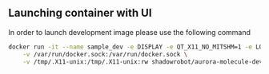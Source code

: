 ## Launching container with UI

In order to launch development image please use the following command

```bash
docker run -it --name sample_dev -e DISPLAY -e QT_X11_NO_MITSHM=1 -e LOCAL_USER_ID=$(id -u) \
    -v /var/run/docker.sock:/var/run/docker.sock \
    -v /tmp/.X11-unix:/tmp/.X11-unix:rw shadowrobot/aurora-molecule-devel:xenial
```

